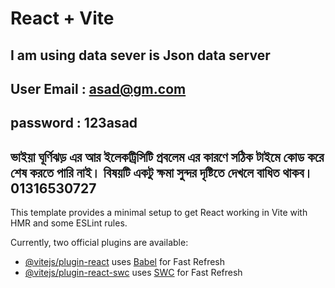 # React + Vite

## I am using data sever is Json data server

## User Email : <asad@gm.com>

## password : 123asad

## ভাইয়া ঘূর্ণিঝড় এর আর ইলেকট্রিসিটি প্রবলেম এর কারণে সঠিক টাইমে কোড করে শেষ করতে পারি নাই। বিষয়টি একটু ক্ষমা সুন্দর দৃষ্টিতে দেখলে বাধিত থাকব। 01316530727

This template provides a minimal setup to get React working in Vite with HMR and some ESLint rules.

Currently, two official plugins are available:

- [@vitejs/plugin-react](https://github.com/vitejs/vite-plugin-react/blob/main/packages/plugin-react/README.md) uses [Babel](https://babeljs.io/) for Fast Refresh
- [@vitejs/plugin-react-swc](https://github.com/vitejs/vite-plugin-react-swc) uses [SWC](https://swc.rs/) for Fast Refresh
